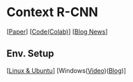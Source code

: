 # Context R-CNN
[[Paper](https://arxiv.org/abs/1912.03538)] [[Code(Colab)](https://github.com/tensorflow/models/blob/master/research/object_detection/colab_tutorials/context_rcnn_tutorial.ipynb)] [[Blog News](https://ai.googleblog.com/2020/06/leveraging-temporal-context-for-object.html?utm_source=feedburner&utm_medium=feed&utm_campaign=Feed:+blogspot/gJZg+(Google+AI+Blog)&m=1)]
## Env. Setup
[[Linux & Ubuntu](https://github.com/tensorflow/models/blob/master/research/object_detection/g3doc/installation.md)] [Windows([Video]((https://www.youtube.com/watch?v=qDm_YOwP2zY&t=314s)))([Blog](https://gilberttanner.com/blog/installing-the-tensorflow-object-detection-api))]
